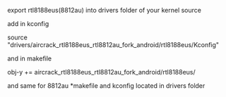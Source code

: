 
export rtl8188eus(8812au) into drivers folder of your kernel source


add in kconfig 

source "drivers/aircrack_rtl8188eus_rtl8812au_fork_android/rtl8188eus/Kconfig" 

and in makefile 

obj-y += aircrack_rtl8188eus_rtl8812au_fork_android/rtl8188eus/


and same for 8812au 
*makefile and kconfig located in drivers folder
